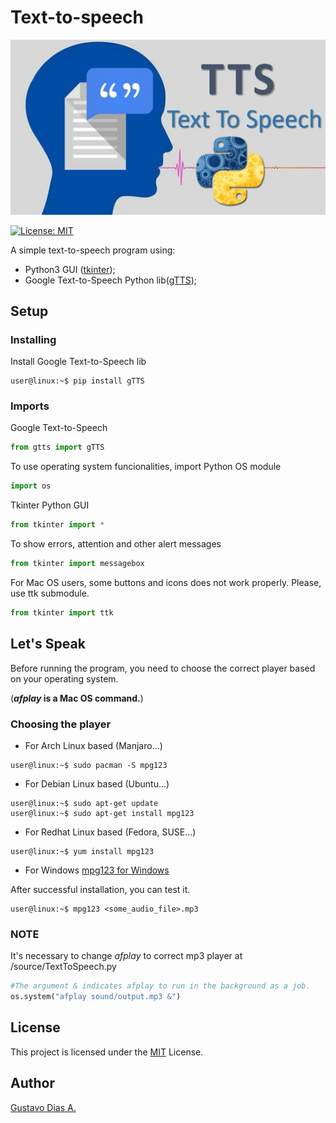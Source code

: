 # Text-to-speech

![TTS](images/text-to-speech-python.png)

[![License: MIT](https://img.shields.io/badge/License-MIT-blue.svg)](https://opensource.org/licenses/MIT)

A simple text-to-speech program using:

* Python3 GUI ([tkinter](https://docs.python.org/3/library/tkinter.html));
* Google Text-to-Speech Python lib([gTTS](https://gtts.readthedocs.io/en/latest/index.html));

## Setup

### Installing

Install Google Text-to-Speech lib

```console
user@linux:~$ pip install gTTS
```

### Imports

Google Text-to-Speech

```python
from gtts import gTTS
```

To use operating system funcionalities, import Python OS module

```python
import os
```

Tkinter Python GUI

```python
from tkinter import *
```

To show errors, attention and other alert messages

```python
from tkinter import messagebox
```

For Mac OS users, some buttons and icons does not work properly.
Please, use ttk submodule.

```python
from tkinter import ttk
 ```

## Let's Speak

Before running the program, you need to choose the correct player based on your operating system.  

(**_afplay_ is a Mac OS command.**)

### Choosing the player

* For Arch Linux based (Manjaro...)

```console
user@linux:~$ sudo pacman -S mpg123
```

* For Debian Linux based (Ubuntu...)

```console
user@linux:~$ sudo apt-get update
user@linux:~$ sudo apt-get install mpg123
```

* For Redhat Linux based (Fedora, SUSE...)

```console
user@linux:~$ yum install mpg123
```

* For Windows
[mpg123 for Windows](https://mpg123.org/download.shtml)

After successful installation, you can test it.

```console
user@linux:~$ mpg123 <some_audio_file>.mp3
```

### NOTE

It's necessary to change _afplay_ to correct mp3 player at /source/TextToSpeech.py

```Python
#The argument & indicates afplay to run in the background as a job.
os.system("afplay sound/output.mp3 &")
```

## License

This project is licensed under the [MIT](https://choosealicense.com/licenses/mit/) License.

## Author

[Gustavo Dias A.](https://github.com/gfda)
